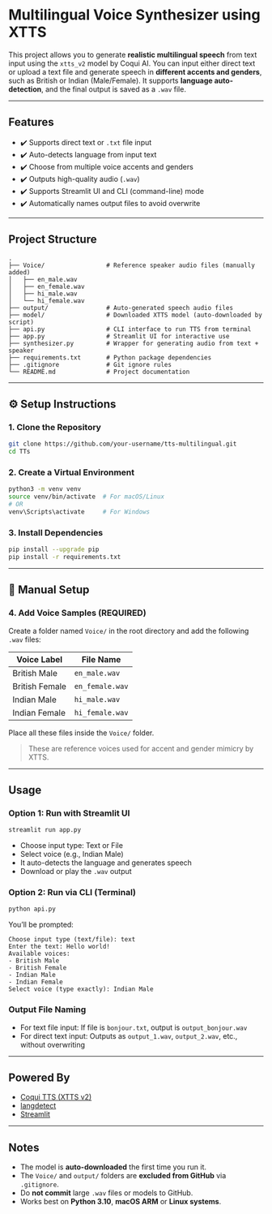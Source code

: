 # Multilingual Voice Synthesizer using XTTS

This project allows you to generate **realistic multilingual speech** from text input using the `xtts_v2` model by Coqui AI. You can input either direct text or upload a text file and generate speech in **different accents and genders**, such as British or Indian (Male/Female). It supports **language auto-detection**, and the final output is saved as a `.wav` file.

---

## Features

* ✔️ Supports direct text or `.txt` file input
* ✔️ Auto-detects language from input text
* ✔️ Choose from multiple voice accents and genders
* ✔️ Outputs high-quality audio (`.wav`)
* ✔️ Supports Streamlit UI and CLI (command-line) mode
* ✔️ Automatically names output files to avoid overwrite

---

## Project Structure

```
.
├── Voice/                 # Reference speaker audio files (manually added)
│   ├── en_male.wav
│   ├── en_female.wav
│   ├── hi_male.wav
│   └── hi_female.wav
├── output/                # Auto-generated speech audio files
├── model/                 # Downloaded XTTS model (auto-downloaded by script)
├── api.py                 # CLI interface to run TTS from terminal
├── app.py                 # Streamlit UI for interactive use
├── synthesizer.py         # Wrapper for generating audio from text + speaker
├── requirements.txt       # Python package dependencies
├── .gitignore             # Git ignore rules
└── README.md              # Project documentation
```

---

## ⚙️ Setup Instructions

### 1. Clone the Repository

```bash
git clone https://github.com/your-username/tts-multilingual.git
cd TTs
```

### 2. Create a Virtual Environment

```bash
python3 -m venv venv
source venv/bin/activate  # For macOS/Linux
# OR
venv\Scripts\activate     # For Windows
```

### 3. Install Dependencies

```bash
pip install --upgrade pip
pip install -r requirements.txt
```

---

## 📂 Manual Setup

### 4. Add Voice Samples (REQUIRED)

Create a folder named `Voice/` in the root directory and add the following `.wav` files:

| Voice Label    | File Name       |
| -------------- | --------------- |
| British Male   | `en_male.wav`   |
| British Female | `en_female.wav` |
| Indian Male    | `hi_male.wav`   |
| Indian Female  | `hi_female.wav` |

Place all these files inside the `Voice/` folder.

> These are reference voices used for accent and gender mimicry by XTTS.

---

## Usage

### Option 1: Run with Streamlit UI

```bash
streamlit run app.py
```

* Choose input type: Text or File
* Select voice (e.g., Indian Male)
* It auto-detects the language and generates speech
* Download or play the `.wav` output

### Option 2: Run via CLI (Terminal)

```bash
python api.py
```

You’ll be prompted:

```
Choose input type (text/file): text
Enter the text: Hello world!
Available voices:
- British Male
- British Female
- Indian Male
- Indian Female
Select voice (type exactly): Indian Male
```

### Output File Naming

* For text file input: If file is `bonjour.txt`, output is `output_bonjour.wav`
* For direct text input: Outputs as `output_1.wav`, `output_2.wav`, etc., without overwriting

---

## Powered By

* [Coqui TTS (XTTS v2)](https://github.com/coqui-ai/TTS)
* [langdetect](https://pypi.org/project/langdetect/)
* [Streamlit](https://streamlit.io/)

---

## Notes

* The model is **auto-downloaded** the first time you run it.
* The `Voice/` and `output/` folders are **excluded from GitHub** via `.gitignore`.
* Do **not commit** large `.wav` files or models to GitHub.
* Works best on **Python 3.10**, **macOS ARM** or **Linux systems**.
